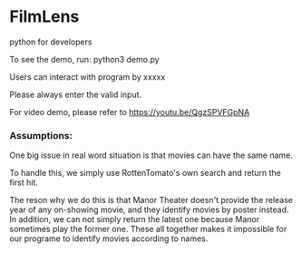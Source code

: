 # FilmLens
python for developers

To see the demo, run: python3 demo.py

Users can interact with program by xxxxx

Please always enter the valid input.

For video demo, please refer to https://youtu.be/QgzSPVFGpNA



### Assumptions:
One big issue in real word situation is that movies can have the same name. 

To handle this, we simply use RottenTomato's own search and return the first hit. 

The reson why we do this is that Manor Theater doesn't provide the release year of any on-showing movie, and they identify movies by poster instead. In addition, we can not simply return the latest one because Manor sometimes play the former one. These all together makes it impossible for our programe to identify movies according to names. 
